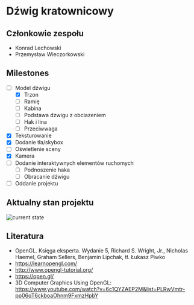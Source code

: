 # Dźwig kratownicowy

## Członkowie zespołu
+ Konrad Lechowski
+ Przemysław Wieczorkowski

## Milestones
- [ ] Model dźwigu
    - [x] Trzon
    - [ ] Ramię
    - [ ] Kabina
    - [ ] Podstawa dzwigu z obciazeniem
    - [ ] Hak i lina
    - [ ] Przeciwwaga
- [x] Teksturowanie
- [x] Dodanie tła/skybox
- [ ] Oświetlenie sceny
- [x] Kamera
- [ ] Dodanie interaktywnych elementów ruchomych
    - [ ] Podnoszenie haka
    - [ ] Obracanie dźwigu
- [ ] Oddanie projektu

## Aktualny stan projektu

![current state](http://gitlab.ii.pw.edu.pl/gkom.21l/101.3-dzwig-kratownicowy/-/raw/master/stan.PNG)

## Literatura

+ OpenGL. Księga eksperta. Wydanie 5, Richard S. Wright, Jr., Nicholas Haemel, Graham Sellers, Benjamin Lipchak, tł. Łukasz Piwko
+ https://learnopengl.com/
+ http://www.opengl-tutorial.org/
+ https://open.gl/
+ 3D Computer Graphics Using OpenGL: https://www.youtube.com/watch?v=6c1QYZAEP2M&list=PLRwVmtr-pp06qT6ckboaOhnm9FxmzHpbY

